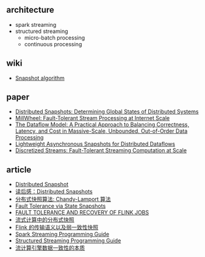 ## architecture

- spark streaming
- structured streaming
  - micro-batch processing
  - continuous processing

## wiki

- [Snapshot algorithm](https://en.wikipedia.org/wiki/Snapshot_algorithm)

## paper

- [Distributed Snapshots: Determining Global States of Distributed Systems ](https://lamport.azurewebsites.net/pubs/chandy.pdf)
- [MillWheel: Fault-Tolerant Stream Processing at Internet Scale](https://static.googleusercontent.com/media/research.google.com/zh-CN//pubs/archive/41378.pdf)
- [The Dataflow Model: A Practical Approach to Balancing Correctness, Latency, and Cost in Massive-Scale, Unbounded, Out-of-Order Data Processing](https://storage.googleapis.com/pub-tools-public-publication-data/pdf/43864.pdf)
- [Lightweight Asynchronous Snapshots for Distributed Dataflows](https://arxiv.org/pdf/1506.08603.pdf)
- [Discretized Streams: Fault-Tolerant Streaming Computation at Scale](https://people.csail.mit.edu/matei/papers/2013/sosp_spark_streaming.pdf)

## article

- [Distributed Snapshot](https://www.slidestalk.com/s/distributed_systems_and_algorithms05)
- [读后感：Distributed Snapshots](https://zhuanlan.zhihu.com/p/42442713)
- [分布式快照算法: Chandy-Lamport 算法](https://zhuanlan.zhihu.com/p/53482103)
- [Fault Tolerance via State Snapshots](https://nightlies.apache.org/flink/flink-docs-release-1.15/docs/learn-flink/fault_tolerance/)
- [FAULT TOLERANCE AND RECOVERY OF FLINK JOBS](https://2015.flink-forward.org/index.html%3Fp=456.html)
- [流式计算中的分布式快照](https://www.xargin.com/distributed-snapshot-in-stream-sys/)
- [Flink 的传输语义以及弱一致性快照](https://zhuanlan.zhihu.com/p/464320717)
- [Spark Streaming Programming Guide](https://spark.apache.org/docs/latest/streaming-programming-guide.html)
- [Structured Streaming Programming Guide](https://spark.apache.org/docs/latest/structured-streaming-programming-guide.html)
- [流计算引擎数据一致性的本质](https://zhuanlan.zhihu.com/p/421762590)
